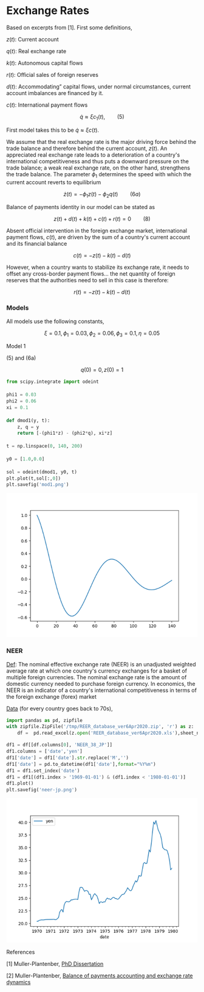 # Exchange Rates

Based on excerpts from [1]. First some definitions,

$z(t)$: Current account

$q(t)$: Real exchange rate

$k(t)$: Autonomous capital flows

$r(t)$: Official sales of foreign reserves

$d(t)$: Accommodating” capital flows, under normal circumstances,
current account imbalances are financed by it.

$c(t)$: International payment flows

$$
\dot{q} \approx \xi c_1(t), \qquad (5)
$$

First model takes this to be $\dot{q} \approx \xi c(t)$.

We assume that the real exchange rate is the major driving force
behind the trade balance and therefore behind the current account,
$z(t)$. An appreciated real exchange rate leads to a deterioration of
a country's international competitiveness and thus puts a downward
pressure on the trade balance; a weak real exchange rate, on the other
hand, strengthens the trade balance. The parameter $\phi_1$ determines
the speed with which the current account reverts to equilibrium

$$
\dot{z}(t) = -\phi_1 z(t)  - \phi_2 q(t) \qquad (6a)
$$

Balance of payments identity in our model can be stated as

$$
z(t) + d(t) + k(t) + c(t) + r(t) = 0 \qquad (8)
$$

Absent official intervention in the foreign exchange market,
international payment flows, $c(t)$, are driven by the sum of a
country's current account and its financial balance

$$
c(t) = -z(t) - k(t) - d(t)
$$

However, when a country wants to stabilize its exchange rate, it needs
to offset any cross-border payment flows... the net quantity of
foreign reserves that the authorities need to sell in this case is
therefore:

$$
r(t) = -z(t) - k(t) - d(t)
$$


### Models

All models use the following constants,

$$
\xi = 0.1, \phi_1 = 0.03, \phi_2 = 0.06, \phi_3 = 0.1, \eta = 0.05
$$

Model 1

(5) and (6a)

$$
q(0) = 0, z(0) = 1
$$

```python
from scipy.integrate import odeint

phi1 = 0.03
phi2 = 0.06
xi = 0.1

def dmod1(y, t):
    z, q = y
    return [-(phi1*z) - (phi2*q), xi*z]

t = np.linspace(0, 140, 200)

y0 = [1.0,0.0]

sol = odeint(dmod1, y0, t)
plt.plot(t,sol[:,0])
plt.savefig('mod1.png')
```

![](mod1.png)

### NEER

[Def](https://www.investopedia.com/terms/n/neer.asp): The nominal
effective exchange rate (NEER) is an unadjusted weighted average rate
at which one country's currency exchanges for a basket of multiple
foreign currencies. The nominal exchange rate is the amount of
domestic currency needed to purchase foreign currency. In economics,
the NEER is an indicator of a country's international competitiveness
in terms of the foreign exchange (forex) market

[Data](https://www.bruegel.org/publications/datasets/real-effective-exchange-rates-for-178-countries-a-new-database) (for every country goes back to 70s),

```python
import pandas as pd, zipfile
with zipfile.ZipFile('/tmp/REER_database_ver6Apr2020.zip', 'r') as z:
    df =  pd.read_excel(z.open('REER_database_ver6Apr2020.xls'),sheet_name='NEER_MONTHLY_38')
```

```python
df1 = df[[df.columns[0], 'NEER_38_JP']]
df1.columns = ['date','yen']
df1['date'] = df1['date'].str.replace('M','')
df1['date'] = pd.to_datetime(df1['date'],format="%Y%m")
df1 = df1.set_index('date')
df1 = df1[(df1.index > '1969-01-01') & (df1.index < '1980-01-01')]
df1.plot()
plt.savefig('neer-jp.png')
```

![](neer-jp.png)


References

[1] Muller-Plantenber, [PhD Dissertation](http://etheses.lse.ac.uk/2681/)

[2] Muller-Plantenber, [Balance of payments accounting and exchange rate dynamics](https://isiarticles.com/bundles/Article/pre/pdf/79576.pdf)




